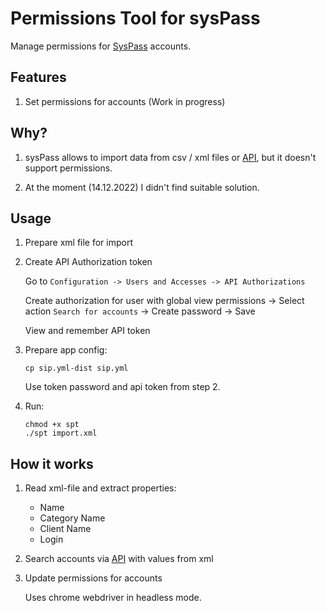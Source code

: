 # Permissions Tool for sysPass

Manage permissions for [SysPass](https://github.com/nuxsmin/sysPass) accounts.

## Features

1. Set permissions for accounts (Work in progress)

## Why?

1. sysPass allows to import data from csv / xml files or [API]((https://syspass-doc.readthedocs.io/en/3.1/application/api.html)), but it doesn't support permissions.

2. At the moment (14.12.2022) I didn't find suitable solution.

## Usage

1. Prepare xml file for import

2. Create API Authorization token

   Go to `Configuration -> Users and Accesses -> API Authorizations`

   Create authorization for user with global view permissions -> Select action `Search for accounts` ->
   Create password -> Save

   View and remember API token

3. Prepare app config:

    ```shell
    cp sip.yml-dist sip.yml
    ```
   
    Use token password and api token from step 2.

4. Run:

    ```shell
    chmod +x spt
    ./spt import.xml
    ```

## How it works

1. Read xml-file and extract properties:

    - Name
    - Category Name
    - Client Name
    - Login

2. Search accounts via [API]((https://syspass-doc.readthedocs.io/en/3.1/application/api.html)) with values from xml

3. Update permissions for accounts

    Uses chrome webdriver in headless mode.
